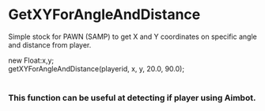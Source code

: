 # GetXYForAngleAndDistance
Simple stock for PAWN (SAMP) to get X and Y coordinates on specific angle and distance from player.

new Float:x,y;<br>
getXYForAngleAndDistance(playerid, x, y, 20.0, 90.0);<br>
<br>
### This function can be useful at detecting if player using Aimbot.
